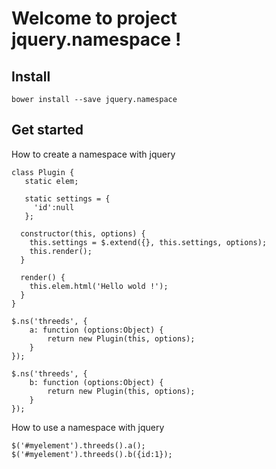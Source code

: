 Welcome to project jquery.namespace !
===================

Install
-------------

    bower install --save jquery.namespace

Get started
-------------

How to create a namespace with jquery

    class Plugin {
       static elem;
    
       static settings = {
         'id':null
       };
       
      constructor(this, options) {
        this.settings = $.extend({}, this.settings, options);
        this.render();
      }
    
      render() {
        this.elem.html('Hello wold !');
      }
    }
    
    $.ns('threeds', {
        a: function (options:Object) {
            return new Plugin(this, options);
        }
    });
    
    $.ns('threeds', {
        b: function (options:Object) {
            return new Plugin(this, options);
        }
    });
    
    

How to use a namespace with jquery

    $('#myelement').threeds().a();
    $('#myelement').threeds().b({id:1});